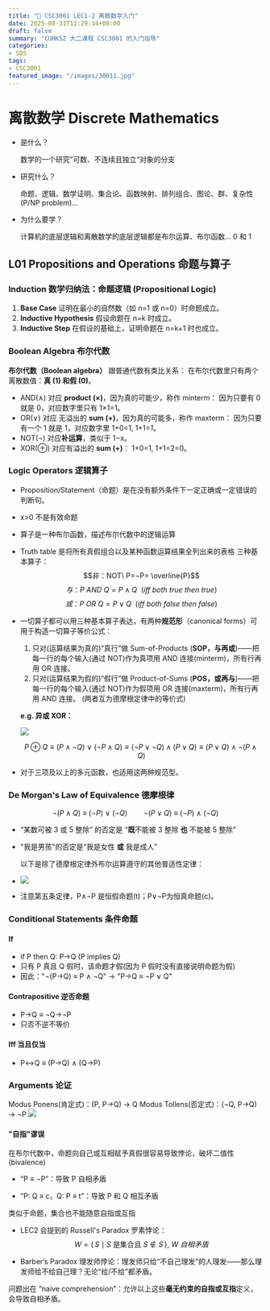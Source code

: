 ```yaml
---
title: "🧮 CSC3001 LEC1-2 离散数学入门"
date: 2025-08-31T11:29:34+08:00
draft: false
summary: "CUHKSZ 大二课程 CSC3001 的入门指导"
categories: 
- SDS
tags: 
- CSC3001
featured_image: "/images/30011.jpg"
---
```




# 离散数学 Discrete Mathematics



- 是什么？

  数学的一个研究”可数、不连续且独立“对象的分支

- 研究什么？

  命题、逻辑、数学证明、集合论、函数映射、排列组合、图论、群、复杂性(P/NP problem)…

- 为什么要学？

  计算机的底层逻辑和离散数学的底层逻辑都是布尔运算、布尔函数… 0 和 1



## L01 Propositions and Operations 命题与算子



### Induction 数学归纳法：命题逻辑 (Propositional Logic)
1. **Base Case**
    证明在最小的自然数（如 n=1 或 n=0）时命题成立。
2. **Inductive Hypothesis**
    假设命题在 n=k 时成立。
3. **Inductive Step**
    在假设的基础上，证明命题在 n=k+1 时也成立。






### Boolean Algebra 布尔代数
**布尔代数（Boolean algebra）** 跟普通代数有类比关系：
在布尔代数里只有两个离散数值：**真 (1) 和假 (0)**。
- AND(∧) 对应 **product (×)**，因为真的可能少，称作 minterm：
    因为只要有 0 就是 0，对应数字里只有 1×1=1。
- OR(∨) 对应 无溢出的 **sum (+)**，因为真的可能多，称作 maxterm：
    因为只要有一个 1 就是 1，对应数字里 1+0=1, 1+1=*1*。
- NOT(¬) 对应**补运算**，类似于 1−x。
- XOR(⊕) 对应有溢出的 **sum (+)**：
    1+0=1, 1+1=2=0。






### Logic Operators 逻辑算子
- Proposition/Statement（命题）是在没有额外条件下一定正确或一定错误的判断句。

- x>0 不是有效命题

- 算子是一种布尔函数，描述布尔代数中的逻辑运算

- Truth table 是将所有真假组合以及某种函数运算结果全列出来的表格
  三种基本算子：
  $$非：NOT\ P=¬P= \overline{P}$$
  $$与：P\ AND\ Q=P∧Q\ \ (iff\ both\ true\ then\ true)$$
  $$或：P\ OR\ Q=P∨Q\ \ (iff\ both\ false\ then\ false)$$

- 一切算子都可以用三种基本算子表达，有两种**规范形**（canonical forms）可用于构造一切算子等价公式：
    1. 只对(运算结果为真的)“真行”做 Sum-of-Products (**SOP，与再或**)——把每一行的每个输入(通过  NOT)作为真项用 AND 连接(minterm)，所有行再用 OR 连接。
    2. 只对(运算结果为假的)“假行”做 Product-of-Sums (**POS，或再与**)——把每一行的每个输入(通过  NOT)作为假项用 OR 连接(maxterm)，所有行再用 AND 连接。
     (两者互为德摩根定律中的等价式)
    
    **e.g. 异或 XOR：**
    
    ![](https://i.postimg.cc/XNhrMVj5/30019.png)
    
    $$P\oplus Q \equiv (P\land \neg Q)\ \lor\ (\neg P\land Q) \equiv (\neg P \lor \neg Q)\land(P\lor Q) \equiv (P\lor Q)\land \neg(P\land Q)$$
    
- 对于三项及以上的多元函数，也适用这两种规范型。






### De Morgan's Law of Equivalence 德摩根律
$$\neg(P\land Q)\ \equiv\ (\neg P)\ \lor\ (\neg Q)\qquad \neg(P\lor Q)\ \equiv\ (\neg P)\ \land\ (\neg Q)$$
- “某数可被 3 或 5 整除” 的否定是 “**既**不能被 3 整除 **也** 不能被 5 整除”

- "我是男孩"的否定是“我是女性 **或** 我是成人”

  以下是除了德摩根定律外布尔运算遵守的其他普适性定律：

- ![](https://i.postimg.cc/d3BYcGbB/DeMorgan.png)

- 注意第五条定律，P∧¬P 是恒假命题(t)；P∨¬P为恒真命题(c)。





### Conditional Statements 条件命题



#### If
- if P then Q: P→Q (P implies Q)
- 只有 P 真且 Q 假时，该命题才假(因为 P 假时没有直接说明命题为假)
- 因此："¬(P→Q) ≡ P ∧ ¬Q"  →  "P→Q ≡ ¬P ∨ Q"



#### Contrapositive 逆否命题
- P→Q ≡ ¬Q→¬P
- 只否不逆不等价



#### Iff 当且仅当
- P↔Q ≡ (P→Q) ∧ (Q→P)






###  Arguments 论证
Modus Ponens(肯定式)：(P, P→Q) → Q
Modus Tollens(否定式)：(¬Q, P→Q) → ¬P
![](https://i.postimg.cc/GtrCfX5t/Arguments.png)



#### "自指"谬误

在布尔代数中，命题向自己或互相赋予真假很容易导致悖论，破坏二值性(bivalence)
- “P ≡ ¬P”：导致 P 自相矛盾

- “P: Q ≡ c，Q: P ≡ t”：导致 P 和 Q 相互矛盾

  

类似于命题，集合也不能随意自指或互指
- LEC2 会提到的 Russell's Paradox 罗素悖论：$$W=\{\,S\mid S\ \text{是集合且}\ S\notin S\,\},\ W\ 自相矛盾$$

- Barber’s Paradox 理发师悖论：理发师只给“不自己理发”的人理发——那么理发师给不给自己理？无论“给/不给”都矛盾。

  

问题出在 “naive comprehension”：允许以上这些**毫无约束的自指或互指**定义，会导致自相矛盾。
